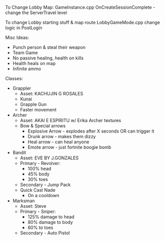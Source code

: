 To Change Lobby Map:
GameInstance.cpp OnCreateSessionComplete - change the ServerTravel level

To change Lobby starting stuff & map route
LobbyGameMode.cpp
change logic in PostLogin

Misc Ideas:

- Punch person & steal their weapon
- Team Game
- No passive healing, health on kills
- Health heals on map
- Infinite ammo

Classes:

- Grappler
  - Asset: KACHUJIN G ROSALES
  - Kunai
  - Grapple Gun
  - Faster movement
- Archer
  - Asset: AKAI E ESPIRITU w/ Erika Archer textures
  - Bow & Special arrows
    - Explosive Arrow - explodes after X seconds OR can trigger it
    - Drunk arrow - makes them dizzy
    - Heal arrow - can heal anyone
    - Emote arrow - just fortnite boogie bomb
- Bandit
  - Asset: EVE BY J.GONZALES
  - Primary - Revolver:
    - 100% head
    - 45% body
    - 30% toes
  - Secondary - Jump Pack
  - Quick Cast Nade
    - On a cooldown
- Marksman
  - Asset: Steve
  - Primary - Sniper:
    - 125% damage to head
    - 80% damage to body
    - 60% to toes
  - Secondary - Auto Pistol
